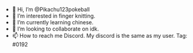 - 👋 Hi, I’m @Pikachu123pokeball
- 👀 I’m interested in finger knitting.
- 🌱 I’m currently learning chinese.
- 💞️ I’m looking to collaborate on idk.
- 📫 How to reach me Discord. My discord is the same as my user. Tag: #0192

<!---
Pikachu123pokeball/Pikachu123pokeball is a ✨ special ✨ repository because its `README.md` (this file) appears on your GitHub profile.
You can click the Preview link to take a look at your changes.
--->
